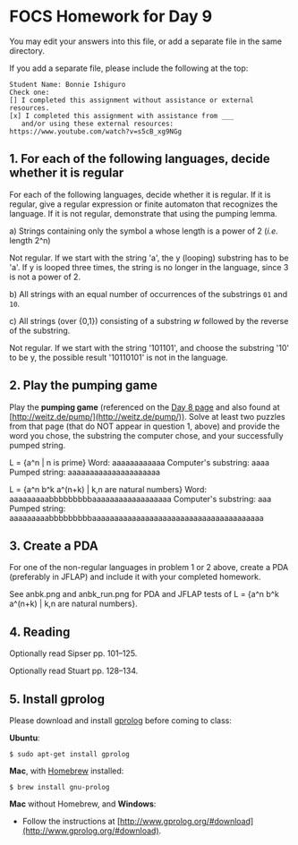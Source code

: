 # FOCS Homework for Day 9

You may edit your answers into this file, or add a separate file in the same directory.

If you add a separate file, please include the following at the top:

```
Student Name: Bonnie Ishiguro
Check one:
[] I completed this assignment without assistance or external resources.
[x] I completed this assignment with assistance from ___
   and/or using these external resources: https://www.youtube.com/watch?v=s5cB_xg9NGg
```

## 1. For each of the following languages, decide whether it is regular

For each of the following languages, decide whether it is regular.  If it is regular, give a regular expression or finite automaton that recognizes the language.  If it is not regular, demonstrate that using the pumping lemma.

a) Strings containing only the symbol a whose length is a power of 2 (*i.e.* length 2^n)

Not regular.  If we start with the string 'a', the y (looping) substring has to be 'a'.  If y is looped three times, the string is no longer in the language, since 3 is not a power of 2.

b) All strings with an equal number of occurrences of the substrings `01` and `10`.

c) All strings (over {0,1}) consisting of a substring _w_ followed by the reverse of the substring.

Not regular.  If we start with the string '101101', and choose the substring '10' to be y, the possible result '10110101' is not in the language.

## 2. Play the pumping game

Play the **pumping game** (referenced on the [Day 8 page](https://sites.google.com/site/focs16fall/in-class-exercises/day-8) and also found at [http://weitz.de/pump/](http://weitz.de/pump/)).  Solve at least two puzzles from that page (that do NOT appear in question 1, above) and provide the word you chose, the substring the computer chose, and your successfully pumped string.

L = {a^n | n is prime}
Word: aaaaaaaaaaaa
Computer's substring: aaaa
Pumped string: aaaaaaaaaaaaaaaaaaaaa

L = {a^n b^k a^(n+k) | k,n are natural numbers}
Word: aaaaaaaaabbbbbbbbbaaaaaaaaaaaaaaaaaa
Computer's substring: aaa
Pumped string: aaaaaaaaabbbbbbbbbaaaaaaaaaaaaaaaaaaaaaaaaaaaaaaaaaaaaaaa

## 3. Create a PDA

For one of the non-regular languages in problem 1 or 2 above, create a PDA (preferably in JFLAP) and include it with your completed homework.

See anbk.png and anbk_run.png for PDA and JFLAP tests of L = {a^n b^k a^(n+k) | k,n are natural numbers}.

## 4. Reading

Optionally read Sipser pp. 101–125.

Optionally read Stuart pp. 128–134.

## 5. Install gprolog

Please download and install [gprolog](http://www.gprolog.org) before coming to class:

**Ubuntu**:

	$ sudo apt-get install gprolog

**Mac**, with [Homebrew](http://brew.sh) installed:

	$ brew install gnu-prolog

**Mac** without Homebrew, and **Windows**:

- Follow the instructions at [http://www.gprolog.org/#download](http://www.gprolog.org/#download).

